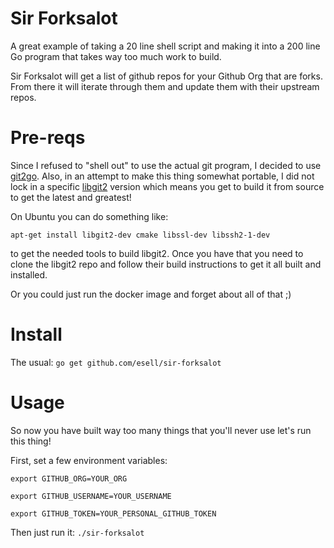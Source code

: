 # Sir Forksalot

A great example of taking a 20 line shell script and making it into a 200 line Go program that
takes way too much work to build.

Sir Forksalot will get a list of github repos for your Github Org that are forks. From there it will iterate through them and update them with their upstream repos.


# Pre-reqs

Since I refused to "shell out" to use the actual git program, I decided to use [git2go](https://github.com/libgit2/git2go).
Also, in an attempt to make this thing somewhat portable, I did not lock in a specific [libgit2](https://github.com/libgit2/libgit2) version which means
you get to build it from source to get the latest and greatest!

On Ubuntu you can do something like:

`apt-get install libgit2-dev cmake libssl-dev libssh2-1-dev`

to get the needed tools to build libgit2. Once you have that you need to clone the libgit2 repo and follow their
build instructions to get it all built and installed.

Or you could just run the docker image and forget about all of that ;)


# Install

The usual: `go get github.com/esell/sir-forksalot`


# Usage

So now you have built way too many things that you'll never use let's run this thing!

First, set a few environment variables:


`export GITHUB_ORG=YOUR_ORG`

`export GITHUB_USERNAME=YOUR_USERNAME`

`export GITHUB_TOKEN=YOUR_PERSONAL_GITHUB_TOKEN`


Then just run it: `./sir-forksalot`
